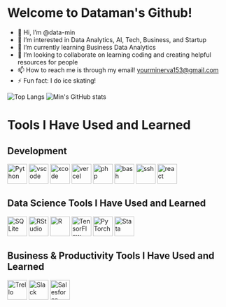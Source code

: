 <h1>Welcome to Dataman's Github!</h1>

- 👋 Hi, I’m @data-min
- 👀 I’m interested in Data Analytics, AI, Tech, Business, and Startup
- 🌱 I’m currently learning Business Data Analytics
- 💞️ I’m looking to collaborate on learning coding and creating helpful resources for people
- 📫 How to reach me is through my email! yourminerva153@gmail.com
- ⚡ Fun fact: I do ice skating!

<!---
data-min/data-min is a ✨ special ✨ repository because its `README.md` (this file) appears on your GitHub profile.
You can click the Preview link to take a look at your changes.
--->

![Top Langs](https://github-readme-stats.vercel.app/api/top-langs/?username=data-min&layout=compact)
![Min's GitHub stats](https://github-readme-stats.vercel.app/api?username=data-min&show_icons=true&hide=contribs,prs&cache_seconds=86400&theme=catppuccin_mocha)

<h1>Tools I Have Used and Learned</h1>

<h2>Development</h2>
<p align="left">
    <img src="https://cdn.jsdelivr.net/gh/devicons/devicon@latest/icons/python/python-original.svg" alt="Python" width="45" height="45" />
    <img src="https://cdn.jsdelivr.net/gh/devicons/devicon/icons/vscode/vscode-original.svg" alt="vscode" width="45" height="45"/>
    <img src="https://cdn.jsdelivr.net/gh/devicons/devicon/icons/xcode/xcode-original.svg" alt="xcode" width="45" height="45"/>
    <img src="https://cdn.jsdelivr.net/gh/devicons/devicon/icons/vercel/vercel-original-wordmark.svg" alt="vercel" width="45" height="45"/>
    <img src="https://cdn.jsdelivr.net/gh/devicons/devicon/icons/php/php-original.svg" alt="php" width="45" height="45"/>
    <img src="https://cdn.jsdelivr.net/gh/devicons/devicon/icons/bash/bash-original.svg" alt="bash" width="45" height="45"/>
    <img src="https://cdn.jsdelivr.net/gh/devicons/devicon/icons/ssh/ssh-original-wordmark.svg" alt="ssh" width="45" height="45"/>
    <img src="https://cdn.jsdelivr.net/gh/devicons/devicon/icons/react/react-original-wordmark.svg" alt="react" width="45" height="45"/>
  
</p>
<h2>Data Science Tools I Have Used and Learned</h2>
<p align="left">
    <img src="https://cdn.jsdelivr.net/gh/devicons/devicon/icons/sqlite/sqlite-original.svg" alt="SQLite" width="45" height="45"/>
    <img src="https://cdn.jsdelivr.net/gh/devicons/devicon/icons/rstudio/rstudio-original.svg" alt="RStudio" width="45" height="45"/>
    <img src="https://cdn.jsdelivr.net/gh/devicons/devicon/icons/r/r-original.svg" alt="R" width="45" height="45"/> 
    <img src="https://cdn.jsdelivr.net/gh/devicons/devicon/icons/tensorflow/tensorflow-original.svg" alt="TensorFlow" width="45" height="45"/>
    <img src="https://cdn.jsdelivr.net/gh/devicons/devicon/icons/pytorch/pytorch-original.svg" alt="PyTorch" width="45" height="45"/>
    <img src="https://cdn.jsdelivr.net/gh/devicons/devicon/icons/stata/stata-original-wordmark.svg" alt="Stata" width="45" height="45"/>
</p>

<h2>Business & Productivity Tools I Have Used and Learned</h2>
<p align="left">
    <img src="https://cdn.jsdelivr.net/gh/devicons/devicon/icons/trello/trello-original.svg" alt="Trello" width="45" height="45"/>
    <img src="https://cdn.jsdelivr.net/gh/devicons/devicon/icons/slack/slack-original.svg" alt="Slack" width="45" height="45"/>
    <img src="https://cdn.jsdelivr.net/gh/devicons/devicon/icons/salesforce/salesforce-original.svg" alt="Salesforce" width="45" height="45"/>
</p>

